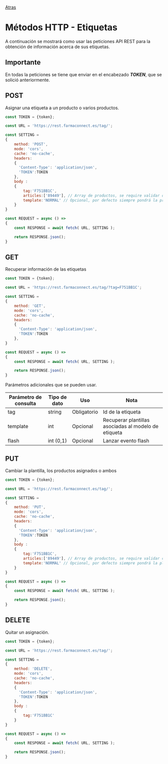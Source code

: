 [Atras](/README.md) 

# Métodos HTTP - Etiquetas
A continuación se mostrará como usar las peticiones API REST para la obtención de información acerca de sus etiquetas.

## Importante
En todas la peticiones se tiene que enviar en el encabezado ***TOKEN***, que se solició anteriormente.

## POST
Asignar una etiqueta a un producto o varios productos.

```javascript
const TOKEN = {token};

const URL = 'https://rest.farmaconnect.es/tag/';

const SETTING =
{
    method: 'POST', 
    mode: 'cors', 
    cache: 'no-cache',
    headers: 
    {
      'Content-Type': 'application/json',
      'TOKEN':TOKEN
    }, 
    body : 
    {
        tag:'F751BB1C',
        articles:['89449'], // Array de productos, se require validar de antemano cuántos productos permite la plantilla
        template:'NORMAL' // Opcional, por defecto siempre pondrá la primera plantilla creada
    }
}

const REQUEST = async () =>
{
    const RESPONSE = await fetch( URL, SETTING );

    return RESPONSE.json();
}
```
## GET
Recuperar información de las etiquetas

```javascript
const TOKEN = {token};

const URL = 'https://rest.farmaconnect.es/tag/?tag=F751BB1C';

const SETTING =
{
    method: 'GET', 
    mode: 'cors', 
    cache: 'no-cache',
    headers: 
    {
      'Content-Type': 'application/json',
      'TOKEN':TOKEN
    }, 
}

const REQUEST = async () =>
{
    const RESPONSE = await fetch( URL, SETTING );

    return RESPONSE.json();
}

```

Parámetros adicionales que se pueden usar.

Parámetro de consulta       | Tipo de dato              |  Uso                    | Nota    |
------------------------    | ------------------------  |------------------------ |------------------------         |
tag                         | string                    | Obligatorio             | Id de la etiqueta |
template                    | int                       | Opcional                | Recuperar plantillas asociadas al modelo de etiqueta|
flash                       | int (0,1)                 | Opcional                | Lanzar evento flash |

## PUT
Cambiar la plantilla, los productos asignados o ambos
```javascript
const TOKEN = {token};

const URL = 'https://rest.farmaconnect.es/tag/';

const SETTING =
{
    method: 'PUT', 
    mode: 'cors', 
    cache: 'no-cache',
    headers: 
    {
      'Content-Type': 'application/json',
      'TOKEN':TOKEN
    }, 
    body : 
    {
        tag:'F751BB1C',
        articles:['89449'], // Array de productos, se require validar cuantos productos permite la plantilla
        template:'NORMAL' // Opcional, por defecto siempre pondrá la plantilla creada
    }
}

const REQUEST = async () =>
{
    const RESPONSE = await fetch( URL, SETTING );

    return RESPONSE.json();
}
```
## DELETE 
Quitar un asignación.
```javascript
const TOKEN = {token};

const URL = 'https://rest.farmaconnect.es/tag/';

const SETTING =
{
    method: 'DELETE', 
    mode: 'cors', 
    cache: 'no-cache',
    headers: 
    {
      'Content-Type': 'application/json',
      'TOKEN':TOKEN
    }, 
    body : 
    {
        tag:'F751BB1C'
    }
}

const REQUEST = async () =>
{
    const RESPONSE = await fetch( URL, SETTING );

    return RESPONSE.json();
}
```